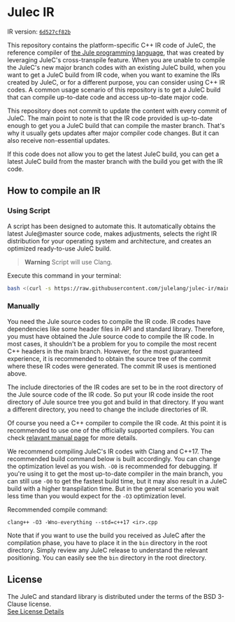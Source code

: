 # Julec IR

IR version: [`6d527cf82b`](https://github.com/julelang/jule/tree/6d527cf82b153961e1295b93b97b70900653425d)

This repository contains the platform-specific C++ IR code of JuleC, the reference compiler of [the Jule programming language](https://github.com/julelang/jule), that was created by leveraging JuleC's cross-transpile feature.
When you are unable to compile the JuleC's new major branch codes with an existing JuleC build, when you want to get a JuleC build from IR code, when you want to examine the IRs created by JuleC, or for a different purpose, you can consider using C++ IR codes.
A common usage scenario of this repository is to get a JuleC build that can compile up-to-date code and access up-to-date major code.

This repository does not commit to update the content with every commit of JuleC.
The main point to note is that the IR code provided is up-to-date enough to get you a JuleC build that can compile the master branch.
That's why it usually gets updates after major compiler code changes.
But it can also receive non-essential updates.

If this code does not allow you to get the latest JuleC build, you can get a latest JuleC build from the master branch with the build you get with the IR code.


## How to compile an IR

### Using Script

A script has been designed to automate this. It automatically obtains the latest Jule@master source code, makes adjustments, selects the right IR distribution for your operating system and architecture, and creates an optimized ready-to-use JuleC build.

> **Warning**
> Script will use Clang.


Execute this command in your terminal:
```bash
bash <(curl -s https://raw.githubusercontent.com/julelang/julec-ir/main/compile-ir.sh)
```

### Manually

You need the Jule source codes to compile the IR code.
IR codes have dependencies like some header files in API and standard library.
Therefore, you must have obtained the Jule source code to compile the IR code.
In most cases, it shouldn't be a problem for you to compile the most recent C++ headers in the main branch.
However, for the most guaranteed experience, it is recommended to obtain the source tree of the commit where these IR codes were generated.
The commit IR uses is mentioned above.

The include directories of the IR codes are set to be in the root directory of the Jule source code of the IR code.
So put your IR code inside the root directory of Jule source tree you got and build in that directory.
If you want a different directory, you need to change the include directories of IR.

Of course you need a C++ compiler to compile the IR code.
At this point it is recommended to use one of the officially supported compilers.
You can check [relavant manual page](https://manual.jule.dev/compiler/backend) for more details.

We recommend compiling JuleC's IR codes with Clang and C++17.
The recommended build command below is built accordingly.
You can change the optimization level as you wish.
`-O0` is recommended for debugging.
If you're using it to get the most up-to-date compiler in the main branch, you can still use `-O0` to get the fastest build time, but it may also result in a JuleC build with a higher transpilation time.
But in the general scenario you wait less time than you would expect for the `-O3` optimization level.

Recommended compile command:
```
clang++ -O3 -Wno-everything --std=c++17 <ir>.cpp
```

Note that if you want to use the build you received as JuleC after the compilation phase, you have to place it in the `bin` directory in the root directory.
Simply review any JuleC release to understand the relevant positioning.
You can easily see the `bin` directory in the root directory.

## License

The JuleC and standard library is distributed under the terms of the BSD 3-Clause license. \
[See License Details](./LICENSE)
